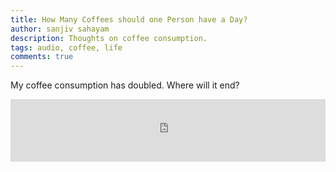 ```yaml
---
title: How Many Coffees should one Person have a Day?
author: sanjiv sahayam
description: Thoughts on coffee consumption.
tags: audio, coffee, life
comments: true
---
```


My coffee consumption has doubled. Where will it end?

<iframe width="100%" height="100" scrolling="no" frameborder="no" src="https://w.soundcloud.com/player/?url=https%3A//api.soundcloud.com/tracks/210730718&amp;auto_play=false&amp;hide_related=false&amp;show_artwork=false&amp;show_comments=true&amp;show_user=false&amp;show_reposts=false&amp;visual=false"></iframe>